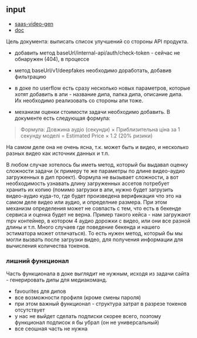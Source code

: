 ## input
- [saas-video-gen](./saas-video-gen)
- [doc](https://docs.google.com/document/d/1eVfh-2N7wdxBHQKHU43ELbnTsP5d1QnjaEy0MRtiQsM/edit)

Цель документа: выписать список улучшений со стороны API продукта.

- добавить метод baseUrl/internal-api/auth/check-token - сейчас не обнаружен (404), в процессе

- метод baseUrl/v1/deepfakes необходимо доработать, добавив фильтрацию

- в доке по userflow есть сразу несколько новых параметров, которые хотят добавить в апи - название дипа, папка дипа, описание дипа. Их необходимо реализовать со стороны апи тоже.

- механизм оценки стоимости задачи необходимо добавить. 
В документе есть следующая формула: 
> Формула: Довжина аудіо (секунди) × Приблизительна ціна за 1 секунду моделі = Estimated Price × 1.2 (20% ризики)

На самом деле она не очень ясна, т.к. может быть и видео, и несколько разных видео как источник данных и т.п.

В любом случае хотелось бы иметь метод, который бы выдавал оценку сложности задачи (к примеру те же параметры по длине видео-аудио загруженных в дип проект). Формула не вызывает сложности, а вот необходимость узнавать длину загруженных ассетов потребует хранить их копию (помимо загрузки в апи, нужно будет загрузить видео-аудио куда-то, где будет произведена верификация что это на самом деле видео или аудио, и определние размера. При этом механизм определения может не совпасть с тем, что есть в бекенде сервиса и оценка будет не верна. Пример такого кейса - нам загружают mpv контейнер, в котором 4 аудио дорожки с видео, или они все разной длины и т.п. Много случаев где поведение бекенда и нашего эстиматора может отличаться). То есть нужен метод, который бы мы могли вызвать после загрузки видео, для получения информации для вычисления количества токенов.
### лишний функционал
Часть функционала в доке выглядит не нужным, исходя из задачи сайта - генерировать дипы для медиакоманд.
- favourites для дипов
- все возможности профиля (кроме смены пароля)
- при этом важный функционал - структура затрат в разрезе токенов отсутствует
- у нас не выйдет сделать подписки скорее всего, поэтому функционал подписок я бы убрал (он не универсальный)
- все сеошная часть не нужна
